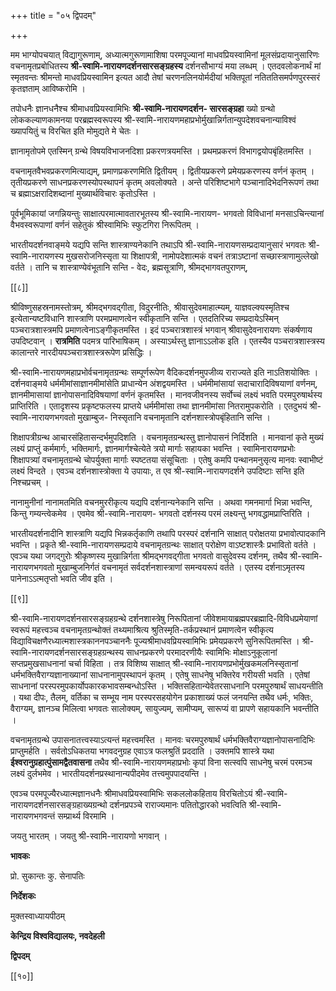 +++
title = "०५ द्विपदम्"

+++

मम भाग्योपचयात् विद्यागुरूणाम्, अध्यात्मगुरूणामाशिषा परमपूज्यानां माधवप्रियस्वामिनां मूलसंप्रदायानुसारिणः वचनामृतप्रबोधितस्य **श्री-स्वामि-नारायणदर्शनसारसङ्ग्रहस्य** दर्शनसौभाग्यं मया लब्धम् । एतदवलोकनार्थं मां स्मृतवन्तः श्रीमन्तो माधवप्रियस्वामिन इत्यत आदौ तेषां चरणनलिनयोर्मदीयां भक्तिपूतां नतिततिसमर्पणपुरस्सरं कृतज्ञताम् आविष्करोमि ।

तपोधनैः ज्ञानधनैश्च श्रीमाधवप्रियस्वामिभिः **श्री-स्वामि-नारायणदर्शन- सारसङ्ग्रहा** ख्यो ग्रन्थो लोककल्याणकामनया परब्रह्मस्वरूपस्य श्री-स्वामि-नारायणमहाप्रभोर्मुखान्निर्गतान्युपदेशवचनान्याविश्वं ख्यापयितुं च विरचित इति मोमुद्यते मे चेतः ।

ज्ञानामृतोपमे एतस्मिन् ग्रन्थे विषयविभाजनदिशा प्रकरणत्रयमस्ति । प्रथमप्रकरणं विभागद्वयोपबृंहितमस्ति ।

वचनामृतवैभवप्रकरणमित्याद्यम्, प्रमाणप्रकरणमिति द्वितीयम् । द्वितीयप्रकरणे प्रमेयप्रकरणस्य वर्णनं कृतम् । तृतीयप्रकरणे साधनप्रकरणस्योपस्थापनं कृतम् अवलोक्यते । अन्ते परिशिष्टभागे पञ्चानादिभेदनिरूपणं तथा च ब्रह्माऽक्षरादिशब्दानां मुख्यार्थविचारः कृतोऽस्ति ।

पूर्वभूमिकायां जगन्नियन्तुः साक्षात्परमात्मावतारभूतस्य श्री-स्वामि-नारायण- भगवतो विविधानां मनसाऽचिन्त्यानां वैभवस्वरूपाणां वर्णनं सहेतुकं श्रीस्वामिभिः स्फुटगिरा निरूपितम् ।

भारतीयदर्शनवाङ्मये यद्यपि सन्ति शास्त्राण्यनेकानि तथाऽपि श्री-स्वामि-नारायणसम्प्रदायानुसारं भगवतः श्री-स्वामि-नारायणस्य मुखसरोजनिस्सृता या शिक्षापत्री, नामोपदेशात्मकं वचनं तत्राऽष्टानां सच्छास्त्राणामुल्लेखो वर्तते । तानि च शास्त्राण्येवंभूतानि सन्ति - वेदः, ब्रह्मसूत्राणि, श्रीमद्भागवतपुराणम्,

[[८]]

श्रीविष्णुसहस्रनामस्तोत्रम्, श्रीमद्भगवद्गीता, विदुरनीतिः, श्रीवासुदेवमाहात्म्यम्, याज्ञवल्क्यस्मृतिश्च इत्येतान्यष्टविधानि शास्त्राणि परमप्रमाणत्वेन स्वीकृतानि सन्ति । एतदतिरिच्य सम्प्रदायेऽस्मिन् पञ्चरात्रशास्त्रमपि प्रमाणत्वेनाऽङ्गीकृतमस्ति । इदं पञ्चरात्रशास्त्रं भगवान् श्रीवासुदेवनारायणः संकर्षणाय उपदिष्टवान् । **रात्रमिति** पदमत्र पारिभाषिकम् । अस्याऽर्थस्तु ज्ञानाऽऽलोक इति । एतस्यैव पञ्चरात्रशास्त्रस्य कालान्तरे नारदीयपञ्चरात्रशास्त्ररूपेण प्रसिद्धिः ।

श्री-स्वामि-नारायणमहाप्रभोर्वचनामृतग्रन्थः सम्पूर्णरूपेण वैदिकदर्शनमुपजीव्य राराज्यते इति नाऽतिशयोक्तिः । दर्शनवाङ्मये धर्ममीमांसाज्ञानमीमांसेति प्राधान्येन अंशद्वयमस्ति । धर्ममीमांसायां सदाचारादिविषयाणां वर्णनम्, ज्ञानमीमासायां ज्ञानोपासनादिविषयाणां वर्णनं कृतमस्ति । मानवजीवनस्य सर्वोच्चं लक्ष्यं भवति परमपुरुषार्थस्य प्राप्तिरिति । एतादृशस्य प्रकृष्टफलस्य प्राप्तये धर्ममीमांसा तथा ज्ञानमीमांसा नितरामुपकरोति । एतदुभयं श्री-स्वामि-नारायणभगवतो मुखाम्बुज- निस्सृतानि वचनामृतानि दर्शनशास्त्रोपबृंहितानि सन्ति ।

शिक्षापत्रीग्रन्थ आचारसंहितासन्दर्भमुपदिशति । वचनामृतग्रन्थस्तु ज्ञानोपासनं निर्दिशति । मानवानां कृते मुख्यं लक्ष्यं प्राप्तुं कर्ममार्गः, भक्तिमार्गः, ज्ञानमार्गश्चेत्येते त्रयो मार्गाः सहायका भवन्ति । स्वामिनारायणप्रभोः शिक्षापत्र्यां वचनामृतग्रन्थे चोपर्युक्ता मार्गाः स्पष्टतया संसूचिताः । एतेषु कमपि पन्थानमनुसृत्य मानवः स्वाभीष्टं लक्ष्यं विन्दते । एवञ्च दर्शनशास्त्रोक्ता ये उपायाः, त एव श्री-स्वामि-नारायणदर्शने उपदिष्टाः सन्ति इति निश्चप्रचम् ।

नानामुनीनां नानामतमिति वचनमुररीकृत्य यद्यपि दर्शनान्यनेकानि सन्ति । अथवा गमनमार्गा भिन्ना भवन्ति, किन्तु गम्यन्त्वेकमेव । एवमेव श्री-स्वामि-नारायण- भगवतो दर्शनस्य परमं लक्ष्यन्तु भगवद्धामप्राप्तिरिति ।

भारतीयदर्शनादीनि शास्त्राणि यद्यपि भिन्नकर्तृकाणि तथापि परस्परं दर्शनानि साक्षात् परोक्षतया प्रभावोत्पादकानि भवन्ति । प्रकृते श्री-स्वामि-नारायणसम्प्रदाये वचनामृतग्रन्थः साक्षात् परोक्षेण वाऽष्टशास्त्रैः प्रभावितो वर्तते । एवञ्च यथा जगद्गुरोः श्रीकृष्णस्य मुखान्निर्गता श्रीमद्भगवद्गीता भगवतो वासुदेवस्य दर्शनम्, तथैव श्री-स्वामि-नारायणभगवतो मुखाम्बुजनिर्गतं वचनामृतं सर्वदर्शनशास्त्राणां समन्वयरूपं वर्तते । एतस्य दर्शनाऽमृतस्य पानेनाऽऽत्मतृप्तो भवति जीव इति ।

[[९]]

श्री-स्वामि-नारायणदर्शनसारसङ्ग्रहग्रन्थे दर्शनशास्त्रेषु निरूपितानां जीवेशमायाब्रह्मपरब्रह्मादि-विविधप्रमेयाणां स्वरूपं महत्त्वञ्च वचनामृतग्रन्थोक्तं तथ्यमाश्रित्य श्रुतिस्मृति-तर्कप्रस्थानं प्रमाणत्वेन स्वीकृत्य विद्याविचक्षणैरध्यात्मशास्त्रकाननपञ्चाननैः पूज्यश्रीमाधवप्रियस्वामिभिः प्रमेयप्रकरणे सुनिरूपितमस्ति । श्री-स्वामि-नारायणदर्शनसारसङ्ग्रहग्रन्थस्य साधनप्रकरणे परमादरणीयैः स्वामिभिः मोक्षाऽनुकूलानां सप्तप्रमुखसाधनानां चर्चा विहिता । तत्र विशिष्य साक्षात् श्री-स्वामि-नारायणप्रभोर्मुखकमलनिस्सृतानां धर्मभक्तिवैराग्यज्ञानाख्यानां साधनानामुपस्थापनं कृतम् । एतेषु साधनेषु भक्तिरेव गरीयसी भवति । एतेषां साधनानां परस्परमुपकार्योपकारकभावसम्बन्धोऽस्ति । भक्तिसहितान्येवेतरसाधनानि परमपुरुषार्थं साधयन्तीति । यथा दीपः, तैलम्, वर्तिका च सम्भूय नाम परस्परसहयोगेन प्रकाशाख्यं फलं जनयन्ति तथैव धर्मः, भक्तिः, वैराग्यम्, ज्ञानञ्च मिलित्वा भगवतः सालोक्यम्, सायुज्यम्, सामीप्यम्, सारूप्यं वा प्रापणे सहायकानि भवन्तीति ।

वचनामृतग्रन्थे उपासनातत्त्वस्याऽत्यन्तं महत्त्वमस्ति । मानवः चरमपुरुषार्थं धर्मभक्तिवैराग्यज्ञानोपासनादिभिः प्राप्तुमर्हति । सर्वतोऽधिकतया भगवदनुग्रह एवाऽत्र फलश्रुतिं प्रददाति । उक्तमपि शास्त्रे यथा **ईश्वरानुग्रहात्पुंसामद्वैतवासना** तथैव श्री-स्वामि-नारायणमहाप्रभोः कृपां विना सत्स्वपि साधनेषु चरमं परमञ्च लक्ष्यं दुर्लभमेव । भारतीयदर्शनप्रस्थानान्यपीदमेव तत्त्वमुपपादयन्ति ।

एवञ्च परमपूज्यैरध्यात्मज्ञानधनैः श्रीमाधवप्रियस्वामिभिः सकललोकहिताय विरचितोऽयं श्री-स्वामि-नारायणदर्शनसारसङ्ग्रहाख्यग्रन्थो दर्शनप्रपञ्चे राराज्यमानः पतितोद्धारको भवत्विति श्री-स्वामि-नारायणभगवन्तं सम्प्रार्थ्य विरमामि ।

जयतु भारतम् । जयतु श्री-स्वामि-नारायणो भगवान् ।

**भावकः** 

प्रो. सुकान्तः कु. सेनापतिः

**निर्देशकः** 

मुक्तस्वाध्यायपीठम्

**केन्द्रिय विश्वविद्यालयः, नवदेहली** 

**द्विपदम्** 

[[१०]]
